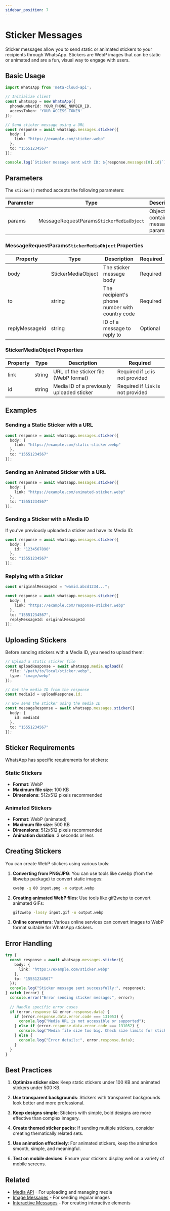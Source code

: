 ```yaml
---
sidebar_position: 7
---
```


# Sticker Messages

Sticker messages allow you to send static or animated stickers to your recipients through WhatsApp. Stickers are WebP images that can be static or animated and are a fun, visual way to engage with users.

## Basic Usage

```typescript
import WhatsApp from 'meta-cloud-api';

// Initialize client
const whatsapp = new WhatsApp({
  phoneNumberId: YOUR_PHONE_NUMBER_ID,
  accessToken: 'YOUR_ACCESS_TOKEN'
});

// Send sticker message using a URL
const response = await whatsapp.messages.sticker({
  body: { 
    link: "https://example.com/sticker.webp"
  },
  to: "15551234567"
});

console.log(`Sticker message sent with ID: ${response.messages[0].id}`);
```

## Parameters

The `sticker()` method accepts the following parameters:

| Parameter | Type | Description |
|-----------|------|-------------|
| params | MessageRequestParams`StickerMediaObject` | Object containing message parameters |

### MessageRequestParams`StickerMediaObject` Properties

| Property | Type | Description | Required |
|----------|------|-------------|----------|
| body | StickerMediaObject | The sticker message body | Required |
| to | string | The recipient's phone number with country code | Required |
| replyMessageId | string | ID of a message to reply to | Optional |

### StickerMediaObject Properties

| Property | Type | Description | Required |
|----------|------|-------------|----------|
| link | string | URL of the sticker file (WebP format) | Required if `id` is not provided |
| id | string | Media ID of a previously uploaded sticker | Required if `link` is not provided |

## Examples

### Sending a Static Sticker with a URL

```typescript
const response = await whatsapp.messages.sticker({
  body: { 
    link: "https://example.com/static-sticker.webp"
  },
  to: "15551234567"
});
```

### Sending an Animated Sticker with a URL

```typescript
const response = await whatsapp.messages.sticker({
  body: { 
    link: "https://example.com/animated-sticker.webp"
  },
  to: "15551234567"
});
```

### Sending a Sticker with a Media ID

If you've previously uploaded a sticker and have its Media ID:

```typescript
const response = await whatsapp.messages.sticker({
  body: { 
    id: "1234567890"
  },
  to: "15551234567"
});
```

### Replying with a Sticker

```typescript
const originalMessageId = "wamid.abcd1234...";

const response = await whatsapp.messages.sticker({
  body: { 
    link: "https://example.com/response-sticker.webp"
  },
  to: "15551234567",
  replyMessageId: originalMessageId
});
```

## Uploading Stickers

Before sending stickers with a Media ID, you need to upload them:

```typescript
// Upload a static sticker file
const uploadResponse = await whatsapp.media.upload({
  file: "/path/to/local/sticker.webp",
  type: "image/webp"
});

// Get the media ID from the response
const mediaId = uploadResponse.id;

// Now send the sticker using the media ID
const messageResponse = await whatsapp.messages.sticker({
  body: { 
    id: mediaId
  },
  to: "15551234567"
});
```

## Sticker Requirements

WhatsApp has specific requirements for stickers:

### Static Stickers
- **Format**: WebP
- **Maximum file size**: 100 KB
- **Dimensions**: 512x512 pixels recommended

### Animated Stickers
- **Format**: WebP (animated)
- **Maximum file size**: 500 KB
- **Dimensions**: 512x512 pixels recommended
- **Animation duration**: 3 seconds or less

## Creating Stickers

You can create WebP stickers using various tools:

1. **Converting from PNG/JPG**: You can use tools like cwebp (from the libwebp package) to convert static images:
   ```bash
   cwebp -q 80 input.png -o output.webp
   ```

2. **Creating animated WebP files**: Use tools like gif2webp to convert animated GIFs:
   ```bash
   gif2webp -lossy input.gif -o output.webp
   ```

3. **Online converters**: Various online services can convert images to WebP format suitable for WhatsApp stickers.

## Error Handling

```typescript
try {
  const response = await whatsapp.messages.sticker({
    body: { 
      link: "https://example.com/sticker.webp"
    },
    to: "15551234567"
  });
  console.log("Sticker message sent successfully:", response);
} catch (error) {
  console.error("Error sending sticker message:", error);
  
  // Handle specific error cases
  if (error.response && error.response.data) {
    if (error.response.data.error.code === 131053) {
      console.log("Media URL is not accessible or supported");
    } else if (error.response.data.error.code === 131052) {
      console.log("Media file size too big. Check size limits for stickers");
    } else {
      console.log("Error details:", error.response.data);
    }
  }
}
```

## Best Practices

1. **Optimize sticker size**: Keep static stickers under 100 KB and animated stickers under 500 KB.

2. **Use transparent backgrounds**: Stickers with transparent backgrounds look better and more professional.

3. **Keep designs simple**: Stickers with simple, bold designs are more effective than complex imagery.

4. **Create themed sticker packs**: If sending multiple stickers, consider creating thematically related sets.

5. **Use animation effectively**: For animated stickers, keep the animation smooth, simple, and meaningful.

6. **Test on mobile devices**: Ensure your stickers display well on a variety of mobile screens.

## Related

- [Media API](../media-api.md) - For uploading and managing media
- [Image Messages](./image.md) - For sending regular images
- [Interactive Messages](./interactive.md) - For creating interactive elements 